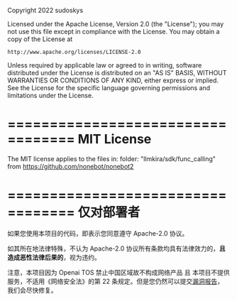 Copyright 2022 sudoskys

Licensed under the Apache License, Version 2.0 (the "License");
you may not use this file except in compliance with the License.
You may obtain a copy of the License at

    http://www.apache.org/licenses/LICENSE-2.0

Unless required by applicable law or agreed to in writing, software
distributed under the License is distributed on an "AS IS" BASIS,
WITHOUT WARRANTIES OR CONDITIONS OF ANY KIND, either express or implied.
See the License for the specific language governing permissions and
limitations under the License.

==================================
MIT License
==================================
The MIT license applies to the files in:
folder: "llmkira/sdk/func_calling" from https://github.com/nonebot/nonebot2

==================================
仅对部署者
==================================
如果您使用本项目的代码，即表示您同意遵守 Apache-2.0 协议。

如其所在地法律特殊，不认为 Apache-2.0 协议所有条款均具有法律效力的，**且造成恶性法律后果的**，视为违约。

注意，本项目因为 Openai TOS 禁止中国区域故不构成网络产品 且 本项目不提供服务，不适用《网络安全法》的第 22
条规定。但是您仍然可以提交[漏洞报告](https://github.com/LlmKira/Openaibot/security/advisories)， 我们会尽快修复。

